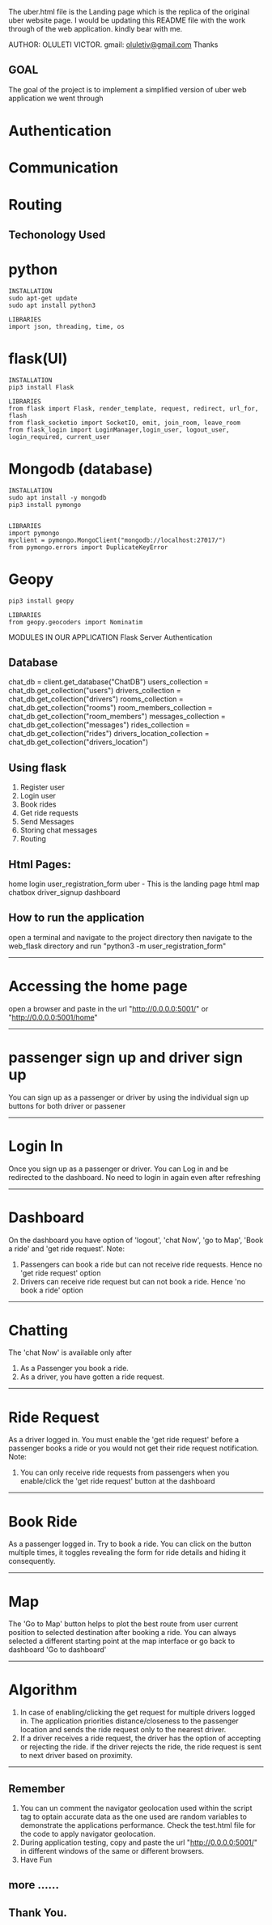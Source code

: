 The uber.html file is the Landing page which is the replica of the original uber website page.
I would be updating this README file with the work through of the web application.
kindly bear with me.

AUTHOR: OLULETI VICTOR. gmail: oluletiv@gmail.com
Thanks

## GOAL
The goal of the project is to implement a simplified version of uber web application
we went through
# Authentication
# Communication
# Routing 

## Techonology Used
# python
    INSTALLATION
    sudo apt-get update
    sudo apt install python3

    LIBRARIES
    import json, threading, time, os

# flask(UI)
    INSTALLATION
    pip3 install Flask

    LIBRARIES
    from flask import Flask, render_template, request, redirect, url_for, flash
    from flask_socketio import SocketIO, emit, join_room, leave_room
    from flask_login import LoginManager,login_user, logout_user, login_required, current_user

# Mongodb (database)
    INSTALLATION
    sudo apt install -y mongodb
    pip3 install pymongo


    LIBRARIES
    import pymongo
    myclient = pymongo.MongoClient("mongodb://localhost:27017/")
    from pymongo.errors import DuplicateKeyError

# Geopy
    pip3 install geopy

    LIBRARIES
    from geopy.geocoders import Nominatim


MODULES IN OUR APPLICATION
Flask Server
Authentication

## Database
chat_db = client.get_database("ChatDB")
users_collection = chat_db.get_collection("users")
drivers_collection = chat_db.get_collection("drivers")
rooms_collection = chat_db.get_collection("rooms")
room_members_collection = chat_db.get_collection("room_members")
messages_collection = chat_db.get_collection("messages")
rides_collection = chat_db.get_collection("rides")
drivers_location_collection = chat_db.get_collection("drivers_location")


## Using flask
1. Register user
2. Login user
3. Book rides
4. Get ride requests
3. Send Messages
4. Storing chat messages
5. Routing

## Html Pages:
home
login
user_registration_form
uber - This is the landing page html
map
chatbox
driver_signup
dashboard

## How to run the application
open a terminal and navigate to the project directory then
navigate to the web_flask directory and run "python3 -m user_registration_form"

-----------------------------------------------------------------------------------------------------

# Accessing the home page
open a browser and paste in the url "http://0.0.0.0:5001/" or "http://0.0.0.0:5001/home"

-----------------------------------------------------------------------------------------------------

# passenger sign up and driver sign up
You can sign up as a passenger or driver by using the individual sign up buttons for both driver or passener

-----------------------------------------------------------------------------------------------------

# Login In
Once you sign up as a passenger or driver. You can Log in and be redirected to the dashboard.
No need to login in again even after refreshing

-----------------------------------------------------------------------------------------------------

# Dashboard
On the dashboard you have option of 'logout', 'chat Now', 'go to Map', 'Book a ride' and 'get ride request'. 
Note:
1. Passengers can book a ride but can not receive ride requests. Hence no 'get ride request' option
2. Drivers can receive ride request but can not book a ride. Hence 'no book a ride' option

------------------------------------------------------------------------------------------------------
# Chatting
The 'chat Now' is available only after
1. As a Passenger you book a ride.
2. As a driver, you have gotten a ride request.

-----------------------------------------------------------------------------------------------------

# Ride Request
As a driver logged in. You must enable the 'get ride request' before a passenger books a ride or 
you would not get their ride request notification.
Note:
1. You can only receive ride requests from passengers when you enable/click the 'get ride request'  button at the dashboard

-----------------------------------------------------------------------------------------------------

# Book Ride
As a passenger logged in. Try to book a ride. You can click on the button multiple times, it toggles revealing the form for ride details and hiding it consequently.

-----------------------------------------------------------------------------------------------------

# Map
The 'Go to Map' button helps to plot the best route from user current position to selected destination after booking a ride. You can always selected a different starting point at the map interface or go back to dashboard 'Go to dashboard'

-----------------------------------------------------------------------------------------------------

# Algorithm
1. In case of enabling/clicking the get request for multiple drivers logged in. The application priorities distance/closeness to the passenger location and sends the ride request only to the nearest driver.
2. If a driver receives a ride request, the driver has the option of accepting or rejecting the ride. 
if the driver rejects the ride, the ride request is sent to next driver based on proximity.

-----------------------------------------------------------------------------------------------------

## Remember
1. You can un comment the navigator geolocation used within the script tag to optain accurate data as the one used are random variables to demonstrate the applications performance. Check the test.html file for the code to apply navigator geolocation.
2. During application testing, copy and paste the url "http://0.0.0.0:5001/" in different windows of the same or different browsers.
3. Have Fun

## more ......
## Thank You.

